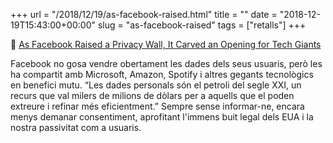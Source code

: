 +++
url = "/2018/12/19/as-facebook-raised.html"
title = ""
date = "2018-12-19T15:43:00+00:00"
slug = "as-facebook-raised"
tags = ["retalls"]
+++

📎 [As Facebook Raised a Privacy Wall, It Carved an Opening for Tech Giants](https://www.nytimes.com/2018/12/18/technology/facebook-privacy.html)

Facebook no gosa vendre obertament les dades dels seus usuaris, però les ha compartit amb Microsoft, Amazon, Spotify i altres gegants tecnològics en benefici mutu. “Les dades personals són el petroli del segle XXI, un recurs que val milers de milions de dòlars per a aquells que el poden extreure i refinar més eficientment.” Sempre sense informar-ne, encara menys demanar consentiment, aprofitant l'immens buit legal dels EUA i la nostra passivitat com a usuaris.
